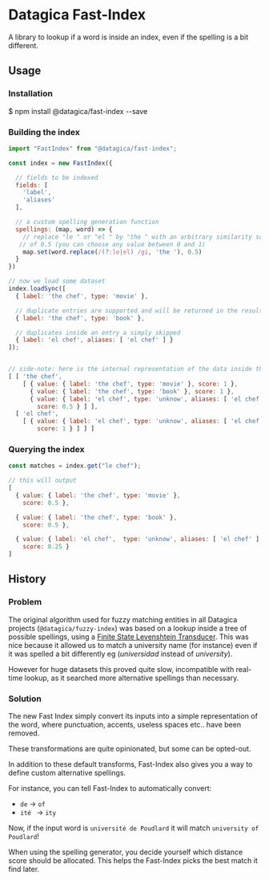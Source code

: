 # Datagica Fast-Index

A library to lookup if a word is inside an index, even if the spelling is a bit
different.

## Usage

### Installation

   $ npm install @datagica/fast-index --save

### Building the index

```javascript
import "FastIndex" from "@datagica/fast-index";

const index = new FastIndex({

  // fields to be indexed
  fields: [
    'label',
    'aliases'
  ],

  // a custom spelling generation function
  spellings: (map, word) => {
    // replace "le " or "el " by "the " with an arbitrary similarity score
   // of 0.5 (you can choose any value between 0 and 1)
    map.set(word.replace(/(?:le|el) /gi, 'the '), 0.5)
  }
})

// now we load some dataset
index.loadSync([
  { label: 'the chef', type: 'movie' },

  // duplicate entries are supported and will be returned in the results
  { label: 'the chef', type: 'book' },

  // duplicates inside an entry a simply skipped
  { label: 'el chef', aliases: [ 'el chef' ] }
]);


// side-note: here is the internal representation of the data inside the index:
[ [ 'the chef',
    [ { value: { label: 'the chef', type: 'movie' }, score: 1 },
      { value: { label: 'the chef', type: 'book' }, score: 1 },
      { value: { label: 'el chef', type: 'unknow', aliases: [ 'el chef' ] },
        score: 0.5 } ] ],
  [ 'el chef',
    [ { value: { label: 'el chef', type: 'unknow', aliases: [ 'el chef' ] },
        score: 1 } ] ] ]
```

### Querying the index

```javascript
const matches = index.get("le chef");

// this will output
[
  { value: { label: 'the chef', type: 'movie' },
    score: 0.5 },

  { value: { label: 'the chef', type: 'book' },
    score: 0.5 },

  { value: { label: 'el chef',  type: 'unknow', aliases: [ 'el chef' ] },
    score: 0.25 }
]
```

## History

### Problem

The original algorithm used for fuzzy matching entities in all Datagica projects
(`@datagica/fuzzy-index`) was based on a lookup inside a tree of possible
spellings, using a [Finite State Levenshtein Transducer](http://www.aclweb.org/anthology/I08-2131).
This was nice because it allowed us to match a university name (for instance)
even if it was spelled a bit differently eg (*universidad* instead of *university*).

However for huge datasets this proved quite slow, incompatible with real-time
lookup, as it searched more alternative spellings than necessary.

### Solution

The new Fast Index simply convert its inputs into a simple representation of the
word, where punctuation, accents, useless spaces etc.. have been removed.

These transformations are quite opinionated, but some can be opted-out.

In addition to these default transforms, Fast-Index also gives you a way to
define custom alternative spellings.

For instance, you can tell Fast-Index to automatically convert:
 - ` de ` -> `of `
 -  `ité ` -> `ity `

Now, if the input word is `université de Poudlard` it will match `university of Poudlard`!

When using the spelling generator, you decide yourself which distance score
should be allocated. This helps the Fast-Index picks the best match it find
later.
